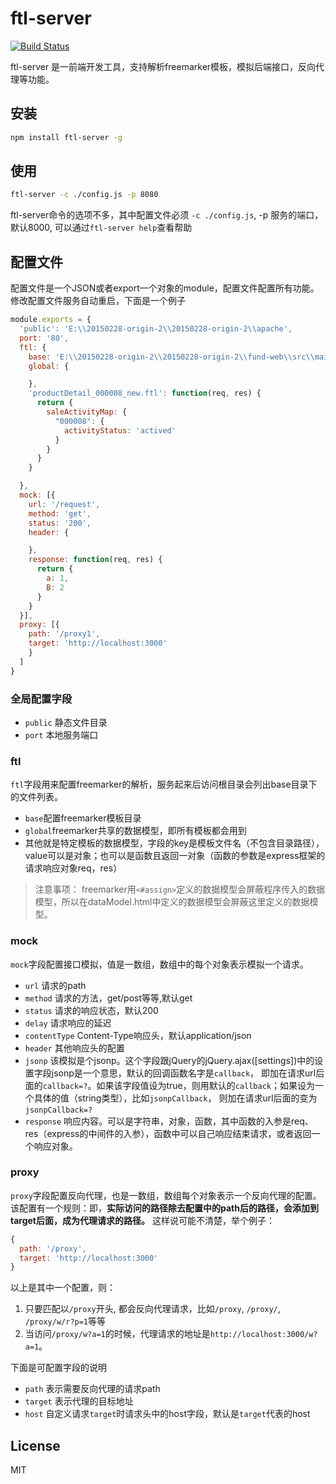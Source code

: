 # ftl-server

[![Build Status](https://travis-ci.org/szmtcjm/ftl-server.svg?branch=master)](https://travis-ci.org/szmtcjm/ftl-server)

ftl-server 是一前端开发工具，支持解析freemarker模板，模拟后端接口，反向代理等功能。 

## 安装

```bash
npm install ftl-server -g
```
## 使用

```bash
ftl-server -c ./config.js -p 8080
```

ftl-server命令的选项不多，其中配置文件必须 `-c ./config.js`, -p 服务的端口，默认8000, 可以通过`ftl-server help`查看帮助

## 配置文件

配置文件是一个JSON或者export一个对象的module，配置文件配置所有功能。修改配置文件服务自动重启，下面是一个例子

```js
module.exports = {
  'public': 'E:\\20150228-origin-2\\20150228-origin-2\\apache',
  port: '80',
  ftl: {
    base: 'E:\\20150228-origin-2\\20150228-origin-2\\fund-web\\src\\main\\webapp\\WEB-INF\\ftl',
    global: {

    },
    'productDetail_000008_new.ftl': function(req, res) {
      return {
        saleActivityMap: {
          "000008": {
            activityStatus: 'actived'
          }
        }
      }
    }

  },
  mock: [{
    url: '/request',
    method: 'get',
    status: '200',
    header: {

    },
    response: function(req, res) {
      return {
        a: 1,
        B: 2
      }
    }
  }],
  proxy: [{
    path: '/proxy1',
    target: 'http://localhost:3000'
    } 
  ]
}
```

### 全局配置字段

* `public` 静态文件目录
* `port` 本地服务端口

### ftl

`ftl`字段用来配置freemarker的解析，服务起来后访问根目录会列出base目录下的文件列表。

* `base`配置freemarker模板目录
*  `global`freemarker共享的数据模型，即所有模板都会用到
* 其他就是特定模板的数据模型，字段的key是模板文件名（不包含目录路径），value可以是对象；也可以是函数且返回一对象（函数的参数是express框架的请求响应对象req，res）



> 注意事项： freemarker用`<#assign>`定义的数据模型会屏蔽程序传入的数据模型，所以在dataModel.html中定义的数据模型会屏蔽这里定义的数据模型。  

### mock

`mock`字段配置接口模拟，值是一数组，数组中的每个对象表示模拟一个请求。

* `url` 请求的path
* `method` 请求的方法，get/post等等,默认get
* `status` 请求的响应状态，默认200
* `delay` 请求响应的延迟
* `contentType` Content-Type响应头，默认application/json
* `header` 其他响应头的配置
* `jsonp` 该模拟是个jsonp。这个字段跟jQuery的jQuery.ajax([settings])中的设置字段jsonp是一个意思，默认的回调函数名字是`callback`，
即加在请求url后面的`callback=?`。如果该字段值设为true，则用默认的`callback`；如果设为一个具体的值（string类型），比如`jsonpCallback`，
则加在请求url后面的变为`jsonpCallback=?`
* `response` 响应内容。可以是字符串，对象，函数，其中函数的入参是req、res（express的中间件的入参），函数中可以自己响应结束请求，或者返回一个响应对象。

### proxy

`proxy`字段配置反向代理，也是一数组，数组每个对象表示一个反向代理的配置。该配置有一个规则：即，**实际访问的路径除去配置中的path后的路径，会添加到target后面，成为代理请求的路径。** 这样说可能不清楚，举个例子： 

```js
{
  path: '/proxy',
  target: 'http://localhost:3000'
}
```
以上是其中一个配置，则：
1. 只要匹配以`/proxy`开头, 都会反向代理请求，比如`/proxy`, `/proxy/`, `/proxy/w/r?p=1`等等
2. 当访问`/proxy/w?a=1`的时候，代理请求的地址是`http://localhost:3000/w?a=1`。  


下面是可配置字段的说明
* `path` 表示需要反向代理的请求path
* `target` 表示代理的目标地址
* `host` 自定义请求`target`时请求头中的host字段，默认是`target`代表的host

## License

MIT